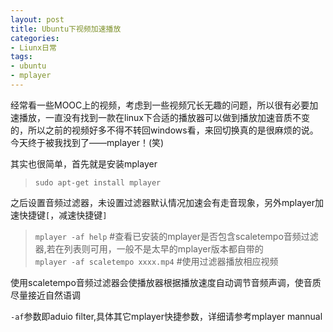 ```yaml
---
layout: post
title: Ubuntu下视频加速播放
categories:
- Liunx日常
tags:
- ubuntu
- mplayer
---
```


经常看一些MOOC上的视频，考虑到一些视频冗长无趣的问题，所以很有必要加速播放，一直没有找到一款在linux下合适的播放器可以做到播放加速音质不变的，所以之前的视频好多不得不转回windows看，来回切换真的是很麻烦的说。今天终于被我找到了——mplayer！(笑)

其实也很简单，首先就是安装mplayer
> `sudo apt-get install mplayer`

之后设置音频过滤器，未设置过滤器默认情况加速会有走音现象，另外mplayer加速快捷键`[`，减速快捷键`]` 
> `mplayer -af help` #查看已安装的mplayer是否包含scaletempo音频过滤器,若在列表则可用，一般不是太早的mplayer版本都自带的      
> `mplayer -af scaletempo xxxx.mp4` #使用过滤器播放相应视频

使用scaletempo音频过滤器会使播放器根据播放速度自动调节音频声调，使音质尽量接近自然语调     

`-af`参数即aduio filter,具体其它mplayer快捷参数，详细请参考mplayer mannual




